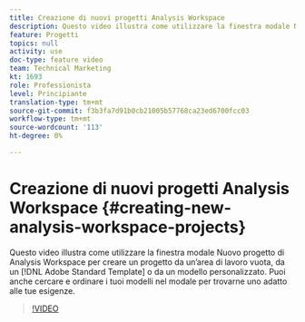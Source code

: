 ```yaml
---
title: Creazione di nuovi progetti Analysis Workspace
description: Questo video illustra come utilizzare la finestra modale Nuovo progetto di Analysis Workspace per creare un progetto da un’area di lavoro vuota, da un modello Adobe Standard o da un modello personalizzato. Puoi anche cercare e ordinare i tuoi modelli nel modale per trovarne uno adatto alle tue esigenze.
feature: Progetti
topics: null
activity: use
doc-type: feature video
team: Technical Marketing
kt: 1693
role: Professionista
level: Principiante
translation-type: tm+mt
source-git-commit: f3b3fa7d91b0cb21005b57768ca23ed6700fcc03
workflow-type: tm+mt
source-wordcount: '113'
ht-degree: 0%

---
```



# Creazione di nuovi progetti Analysis Workspace {#creating-new-analysis-workspace-projects}

Questo video illustra come utilizzare la finestra modale Nuovo progetto di Analysis Workspace per creare un progetto da un’area di lavoro vuota, da un [!DNL Adobe Standard Template] o da un modello personalizzato. Puoi anche cercare e ordinare i tuoi modelli nel modale per trovarne uno adatto alle tue esigenze.

>[!VIDEO](https://video.tv.adobe.com/v/23233/?quality=12)
